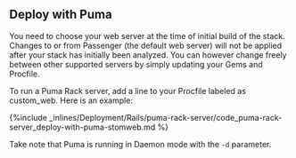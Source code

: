 <!-- usedin: [ _rails/deployment/puma-rack-server.md] -->


## Deploy with Puma

You need to choose your web server at the time of initial build of the stack. Changes to or from Passenger (the default web server) will not be applied after your stack has initially been analyzed. You can however change freely between other supported servers by simply updating your Gems and Procfile.

To run a Puma Rack server, add a line to your Procfile labeled as custom_web. Here is an example:



{%include _inlines/Deployment/Rails/puma-rack-server/code_puma-rack-server_deploy-with-puma-stomweb.md %}




Take note that Puma is running in Daemon mode with the `-d` parameter.




